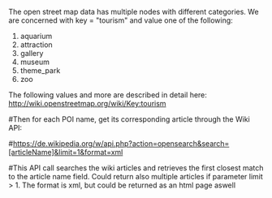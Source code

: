 The open street map data has multiple nodes with different categories. We are concerned with key = "tourism" and value one of the following:
1. aquarium
2. attraction
3. gallery
4. museum
5. theme_park
6. zoo

The following values and more are described in detail here: http://wiki.openstreetmap.org/wiki/Key:tourism



#Then for each POI name, get its corresponding article through the Wiki API:

#https://de.wikipedia.org/w/api.php?action=opensearch&search=[articleName]&limit=1&format=xml

#This API call searches the wiki articles and retrieves the first closest match to the article name field. Could return also multiple articles if parameter limit > 1. The format is xml, but could be returned as an html page aswell
